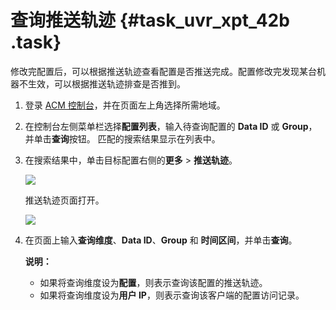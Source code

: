 # 查询推送轨迹 {#task_uvr_xpt_42b .task}

修改完配置后，可以根据推送轨迹查看配置是否推送完成。配置修改完发现某台机器不生效，可以根据推送轨迹排查是否推到。

1.  登录 [ACM 控制台](https://acm.console.aliyun.com/)，并在页面左上角选择所需地域。 
2.  在控制台左侧菜单栏选择**配置列表**，输入待查询配置的 **Data ID** 或 **Group**，并单击**查询**按钮。 匹配的搜索结果显示在列表中。
3.  在搜索结果中，单击目标配置右侧的**更多** \> **推送轨迹**。 

    ![](http://aliware-images.oss-cn-hangzhou.aliyuncs.com/acms/bt_historical_versions.png)

     推送轨迹页面打开。

    ![](http://aliware-images.oss-cn-hangzhou.aliyuncs.com/acms/pg_push_tracks.png)

4.  在页面上输入**查询维度**、**Data ID**、**Group** 和 **时间区间**，并单击**查询**。 

    **说明：** 

    -   如果将查询维度设为**配置**，则表示查询该配置的推送轨迹。
    -   如果将查询维度设为**用户 IP**，则表示查询该客户端的配置访问记录。


